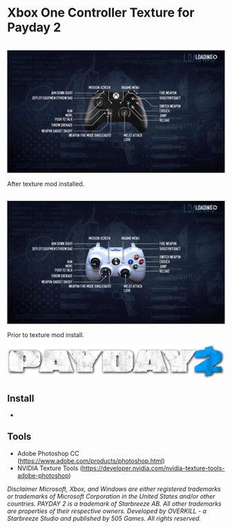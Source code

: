 # Xbox One Controller Texture for Payday 2

<p align="center"><br>
  <img src="https://github.com/Au1st3in/payday2-xboxone-controller-mod/blob/master/img/after-mod.jpg?raw=true" width=“100%” height=“100%”/>
</p>After texture mod installed.

<p align="center"><br>
  <img src="https://github.com/Au1st3in/payday2-xboxone-controller-mod/blob/master/img/before-mod.jpg?raw=true" width=“100%” height=“100%”/>
</p>Prior to texture mod install.
<p align="center">
  <img src="https://github.com/Au1st3in/payday2-xboxone-controller-mod/blob/master/img/pd2.png?raw=true" width=“100%” height=“100%”/>
</p>

## Install
* 

## Tools
* Adobe Photoshop CC (https://www.adobe.com/products/photoshop.html)
* NVIDIA Texture Tools (https://developer.nvidia.com/nvidia-texture-tools-adobe-photoshop)


<i>Disclaimer</i>
<i>Microsoft, Xbox, and Windows are either registered trademarks or trademarks of Microsoft Corporation in the United States and/or other countries.</i>
<i>PAYDAY 2 is a trademark of Starbreeze AB. All other trademarks are properties of their respective owners. Developed by OVERKILL - a Starbreeze Studio and published by 505 Games. All rights reserved.</i>
